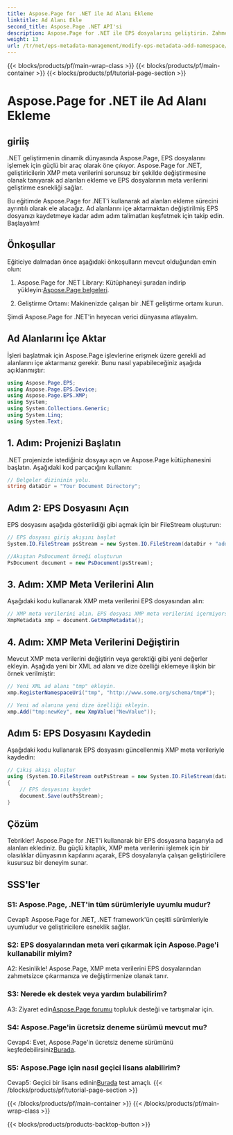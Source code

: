 ```yaml
---
title: Aspose.Page for .NET ile Ad Alanı Ekleme
linktitle: Ad Alanı Ekle
second_title: Aspose.Page .NET API'si
description: Aspose.Page for .NET ile EPS dosyalarını geliştirin. Zahmetsizce ad alanları ekleyin, XMP meta verilerini değiştirin ve .NET geliştirme iş akışınızı hızlandırın.
weight: 13
url: /tr/net/eps-metadata-management/modify-eps-metadata-add-namespace/
---
```


{{< blocks/products/pf/main-wrap-class >}}
{{< blocks/products/pf/main-container >}}
{{< blocks/products/pf/tutorial-page-section >}}

# Aspose.Page for .NET ile Ad Alanı Ekleme

## giriiş

.NET geliştirmenin dinamik dünyasında Aspose.Page, EPS dosyalarını işlemek için güçlü bir araç olarak öne çıkıyor. Aspose.Page for .NET, geliştiricilerin XMP meta verilerini sorunsuz bir şekilde değiştirmesine olanak tanıyarak ad alanları ekleme ve EPS dosyalarının meta verilerini geliştirme esnekliği sağlar.

Bu eğitimde Aspose.Page for .NET'i kullanarak ad alanları ekleme sürecini ayrıntılı olarak ele alacağız. Ad alanlarını içe aktarmaktan değiştirilmiş EPS dosyanızı kaydetmeye kadar adım adım talimatları keşfetmek için takip edin. Başlayalım!

## Önkoşullar

Eğiticiye dalmadan önce aşağıdaki önkoşulların mevcut olduğundan emin olun:

1.  Aspose.Page for .NET Library: Kütüphaneyi şuradan indirip yükleyin:[Aspose.Page belgeleri](https://reference.aspose.com/page/net/).

2. Geliştirme Ortamı: Makinenizde çalışan bir .NET geliştirme ortamı kurun.

Şimdi Aspose.Page for .NET'in heyecan verici dünyasına atlayalım.

## Ad Alanlarını İçe Aktar

İşleri başlatmak için Aspose.Page işlevlerine erişmek üzere gerekli ad alanlarını içe aktarmanız gerekir. Bunu nasıl yapabileceğiniz aşağıda açıklanmıştır:

```csharp
using Aspose.Page.EPS;
using Aspose.Page.EPS.Device;
using Aspose.Page.EPS.XMP;
using System;
using System.Collections.Generic;
using System.Linq;
using System.Text;
```

## 1. Adım: Projenizi Başlatın

.NET projenizde istediğiniz dosyayı açın ve Aspose.Page kütüphanesini başlatın. Aşağıdaki kod parçacığını kullanın:

```csharp
// Belgeler dizininin yolu.
string dataDir = "Your Document Directory";
```

## Adım 2: EPS Dosyasını Açın

EPS dosyasını aşağıda gösterildiği gibi açmak için bir FileStream oluşturun:

```csharp
// EPS dosyası giriş akışını başlat
System.IO.FileStream psStream = new System.IO.FileStream(dataDir + "add_simple_props_input.eps", System.IO.FileMode.Open, System.IO.FileAccess.Read);

//Akıştan PsDocument örneği oluşturun
PsDocument document = new PsDocument(psStream);
```

## 3. Adım: XMP Meta Verilerini Alın

Aşağıdaki kodu kullanarak XMP meta verilerini EPS dosyasından alın:

```csharp
// XMP meta verilerini alın. EPS dosyası XMP meta verilerini içermiyorsa PS meta veri yorumlarından alınan değerlerle yeni bir tane oluşturulur.
XmpMetadata xmp = document.GetXmpMetadata();
```

## 4. Adım: XMP Meta Verilerini Değiştirin

Mevcut XMP meta verilerini değiştirin veya gerektiği gibi yeni değerler ekleyin. Aşağıda yeni bir XML ad alanı ve dize özelliği eklemeye ilişkin bir örnek verilmiştir:

```csharp
// Yeni XML ad alanı "tmp" ekleyin.
xmp.RegisterNamespaceUri("tmp", "http://www.some.org/schema/tmp#");

// Yeni ad alanına yeni dize özelliği ekleyin.
xmp.Add("tmp:newKey", new XmpValue("NewValue"));
```

## Adım 5: EPS Dosyasını Kaydedin

Aşağıdaki kodu kullanarak EPS dosyasını güncellenmiş XMP meta verileriyle kaydedin:

```csharp
// Çıkış akışı oluştur
using (System.IO.FileStream outPsStream = new System.IO.FileStream(dataDir + "add_namespace_output.eps", System.IO.FileMode.Create, System.IO.FileAccess.Write))
{
    // EPS dosyasını kaydet
    document.Save(outPsStream);
}
```

## Çözüm

Tebrikler! Aspose.Page for .NET'i kullanarak bir EPS dosyasına başarıyla ad alanları eklediniz. Bu güçlü kitaplık, XMP meta verilerini işlemek için bir olasılıklar dünyasının kapılarını açarak, EPS dosyalarıyla çalışan geliştiricilere kusursuz bir deneyim sunar.

## SSS'ler

### S1: Aspose.Page, .NET'in tüm sürümleriyle uyumlu mudur?

Cevap1: Aspose.Page for .NET, .NET framework'ün çeşitli sürümleriyle uyumludur ve geliştiricilere esneklik sağlar.

### S2: EPS dosyalarından meta veri çıkarmak için Aspose.Page'i kullanabilir miyim?

A2: Kesinlikle! Aspose.Page, XMP meta verilerini EPS dosyalarından zahmetsizce çıkarmanıza ve değiştirmenize olanak tanır.

### S3: Nerede ek destek veya yardım bulabilirim?

 A3: Ziyaret edin[Aspose.Page forumu](https://forum.aspose.com/c/page/39) topluluk desteği ve tartışmalar için.

### S4: Aspose.Page'in ücretsiz deneme sürümü mevcut mu?

 Cevap4: Evet, Aspose.Page'in ücretsiz deneme sürümünü keşfedebilirsiniz[Burada](https://releases.aspose.com/).

### S5: Aspose.Page için nasıl geçici lisans alabilirim?

 Cevap5: Geçici bir lisans edinin[Burada](https://purchase.aspose.com/temporary-license/) test amaçlı.
{{< /blocks/products/pf/tutorial-page-section >}}

{{< /blocks/products/pf/main-container >}}
{{< /blocks/products/pf/main-wrap-class >}}

{{< blocks/products/products-backtop-button >}}
